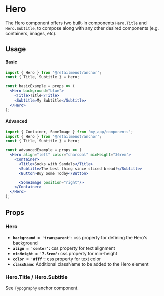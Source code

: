 # Hero

The Hero component offers two built-in components `Hero.Title` and `Hero.Subtitle`, to compose along with any other desired components (e.g. containers, images, etc).

## Usage

#### Basic
```jsx
import { Hero } from '@retailmenot/anchor';
const { Title, Subtitle } = Hero;

const basicExample = props => (
  <Hero background="blue">
    <Title>Title</Title>
    <Subtitle>My Subtitle</Subtitle>
  </Hero>
);
```

#### Advanced
```jsx
import { Container, SomeImage } from 'my_app/components';
import { Hero } from '@retailmenot/anchor';
const { Title, Subtitle } = Hero;

const advancedExample = props => (
  <Hero align="left" color="charcoal" minHeight="36rem">
    <Container>
      <Title>Socks with Sandals</Title>
      <Subtitle>The best thing since sliced bread!</Subtitle>
      <Button>Buy Some Today</Button>

      <SomeImage position="right"/>
    </Container>
  </Hero>
);
```

## Props

### Hero

  * **`background = 'transparent'`**: css property for defining the Hero's background
  * **`align = 'center'`:** css property for text alignment
  * **`minHeight = '7.5rem'`:** css property for min-height
  * **`color = '#fff'`:** css property for text color
  * **`className`:** Additional className to be added to the Hero element

### Hero.Title / Hero.Subtitle

See `Typography` anchor component.
